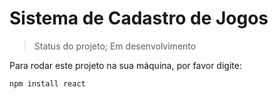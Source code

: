 <h1>Sistema de Cadastro de Jogos </h1>

>Status do projeto; Em desenvolvimento

Para rodar este projeto na sua máquina, por favor digite:

```
npm install react
```
